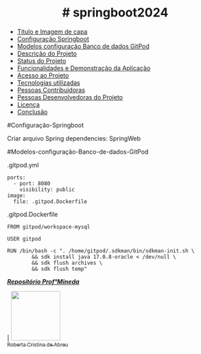 <h1 align="center"> # springboot2024 </h1>

* [Título e Imagem de capa](#Título-e-Imagem-de-capa)
* [Configuração Springboot](#Configuração-Springboot)
* [Modelos configuração Banco de dados GitPod](#Modelos-configuração-Banco-de-dados-GitPod)
* [Descrição do Projeto](#descrição-do-projeto)
* [Status do Projeto](#status-do-Projeto)
* [Funcionalidades e Demonstração da Aplicação](#funcionalidades-e-demonstração-da-aplicação)
* [Acesso ao Projeto](#acesso-ao-projeto)
* [Tecnologias utilizadas](#tecnologias-utilizadas)
* [Pessoas Contribuidoras](#pessoas-contribuidoras)
* [Pessoas Desenvolvedoras do Projeto](#pessoas-desenvolvedoras)
* [Licença](#licença)
* [Conclusão](#conclusão)









#Configuração-Springboot

Criar arquivo Spring
dependencies:
SpringWeb

#Modelos-configuração-Banco-de-dados-GitPod

.gitpod.yml
```
ports:
  - port: 8080
    visibility: public
image: 
  file: .gitpod.Dockerfile
```

.gitpod.Dockerfile
```
FROM gitpod/workspace-mysql

USER gitpod

RUN /bin/bash -c ". /home/gitpod/.sdkman/bin/sdkman-init.sh \ 
        && sdk install java 17.0.8-oracle < /dev/null \
        && sdk flush archives \
        && sdk flush temp"

```



**[*Repositório Prof°Mineda*](https://github.com/mineda/springboot3lab4/blob/main/.gitpod.yml)** 


| [<img loading="lazy" src="https://avatars.githubusercontent.com/u/131548759?s=400&u=17f723bde4fddaf993acc1c502435760ce66dbbb&v=4" width=115><br><sub>Roberta Cristina de Abreu</sub>](https://github.com/RobAb2023) 
